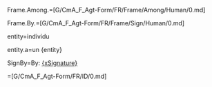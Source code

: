 Frame.Among.=[G/CmA_F_Agt-Form/FR/Frame/Among/Human/0.md]

Frame.By.=[G/CmA_F_Agt-Form/FR/Frame/Sign/Human/0.md]

entity=individu

entity.a=un {entity}

SignBy=By: <u>{xSignature}</u>

=[G/CmA_F_Agt-Form/FR/ID/0.md]
